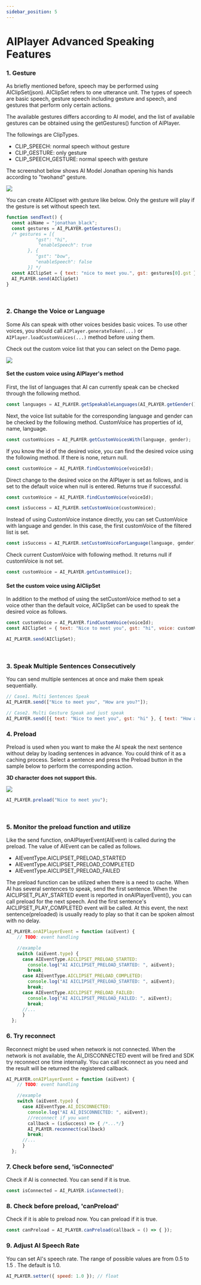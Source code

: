 ```yaml
---
sidebar_position: 5
---
```


# AIPlayer Advanced Speaking Features

### 1. Gesture

As briefly mentioned before, speech may be performed using AIClipSet(json). AIClipSet refers to one utterance unit. The types of speech are basic speech, gesture speech including gesture and speech, and gestures that perform only certain actions. 

The available gestures differs according to AI model, and the list of available gestures can be obtained using the getGestures() function of AIPlayer.

The followings are ClipTypes.

- CLIP_SPEECH: normal speech without gesture
- CLIP_GESTURE: only gesture
- CLIP_SPEECH_GESTURE: normal speech with gesture

The screenshot below shows AI Model Jonathan opening his hands according to "twohand" gesture.

<img src="/img/aihuman/web/sdk_demo_gesture_r1.png" />

<br/>

You can create AIClipset with gesture like below. Only the gesture will play if the gesture is set without speech text. 

```javascript
function sendText() {
  const aiName = "jonathan_black";
  const gestures = AI_PLAYER.getGestures();
  /* gestures = [{
		   "gst": "hi",
		    "enableSpeech": true
        }, {
		   "gst": "bow",
		   "enableSpeech": false
        }] */
  const AIClipSet = { text: "nice to meet you.", gst: gestures[0].gst }; //hi
  AI_PLAYER.send(AIClipSet)
}
```

<br/>

### 2. Change the Voice or Language

Some AIs can speak with other voices besides basic voices. To use other voices, you should call `AIPlayer.generateToken(...)` or `AIPlayer.loadCustomVoices(...)` method before using them.

Check out the custom voice list that you can select on the Demo page.

<img src="/img/aihuman/web/sdk_demo_04_r1.png" />

#### Set the custom voice using AIPlayer's method

First, the list of languages that AI can currently speak can be checked through the following method.

```javascript
const languages = AI_PLAYER.getSpeakableLanguages(AI_PLAYER.getGender());
```

Next, the voice list suitable for the corresponding language and gender can be checked by the following method. CustomVoice has properties of id, name, language.

```javascript
const customVoices = AI_PLAYER.getCustomVoicesWith(language, gender);
```

If you know the id of the desired voice, you can find the desired voice using the following method. If there is none, return null.

```javascript
const customVoice = AI_PLAYER.findCustomVoice(voiceId);
```

Direct change to the desired voice on the AIPlayer is set as follows, and is set to the default voice when null is entered. Returns true if successful.

```javascript
const customVoice = AI_PLAYER.findCustomVoice(voiceId);

const isSuccess = AI_PLAYER.setCustomVoice(customVoice);
```

Instead of using CustomVoice instance directly, you can set CustomVoice with language and gender. In this case, the first customVoice of the filtered list is set. 

```javascript
const isSuccess = AI_PLAYER.setCustomVoiceForLanguage(language, gender);
```

Check current CustomVoice with following method. It returns null if customVoice is not set.

```javascript
const customVoice = AI_PLAYER.getCustomVoice();
```

#### Set the custom voice using AIClipSet

In addition to the method of using the setCustomVoice method to set a voice other than the default voice, AIClipSet can be used to speak the desired voice as follows.

```javascript
const customVoice = AI_PLAYER.findCustomVoice(voiceId);
const AIClipSet = { text: "Nice to meet you", gst: "hi", voice: customVoice };

AI_PLAYER.send(AIClipSet);
``` 

<br/>

### 3. Speak Multiple Sentences Consecutively

You can send multiple sentences at once and make them speak sequentially.

```javascript
// Case1. Multi Sentences Speak
AI_PLAYER.send(["Nice to meet you", "How are you?"]);

// Case2. Multi Gesture Speak and just speak
AI_PLAYER.send([{ text: "Nice to meet you", gst: "hi" }, { text: "How are you?" }]);
```


### 4. Preload

Preload is used when you want to make the AI speak the next sentence without delay by loading sentences in advance. You could think of it as a caching process. Select a sentence and press the Preload button in the sample below to perform the corresponding action.

**3D character does not support this.**

<img src="/img/aihuman/web/sdk_demo_preload_r1.png" />

```javascript
AI_PLAYER.preload("Nice to meet you");
```

<br/>

### 5. Monitor the preload function and utilize

Like the send function, onAIPlayerEvent(AIEvent) is called during the preload. The value of AIEvent can be called as follows.

- AIEventType.AICLIPSET_PRELOAD_STARTED
- AIEventType.AICLIPSET_PRELOAD_COMPLETED
- AIEventType.AICLIPSET_PRELOAD_FAILED

The preload function can be utilized when there is a need to cache. When AI has several sentences to speak, send the first sentence. When the AICLIPSET_PLAY_STARTED event is reported in onAIPlayerEvent(), you can call preload for the next speech. And the first sentence's AICLIPSET_PLAY_COMPLETED event will be called. At this event, the next sentence(preloaded) is usually ready to play so that it can be spoken almost with no delay.

```javascript
AI_PLAYER.onAIPlayerEvent = function (aiEvent) {
    // TODO: event handling 

    //example
    switch (aiEvent.type) {
      case AIEventType.AICLIPSET_PRELOAD_STARTED:
        console.log("AI AICLIPSET_PRELOAD_STARTED: ", aiEvent);
        break;
      case AIEventType.AICLIPSET_PRELOAD_COMPLETED:
        console.log("AI AICLIPSET_PRELOAD_STARTED: ", aiEvent);
        break;
      case AIEventType.AICLIPSET_PRELOAD_FAILED:
        console.log("AI AICLIPSET_PRELOAD_FAILED: ", aiEvent);
        break;
      //...
      }
  };
```

### 6. Try reconnect

Reconnect might be used when network is not connected. When the network is not available, the AI_DISCONNECTED event will be fired and SDK try reconnect one time internally. You can call reconnect as you need and the result will be returned the registered callback.

```javascript
AI_PLAYER.onAIPlayerEvent = function (aiEvent) {
    // TODO: event handling 

    //example
    switch (aiEvent.type) {
      case AIEventType.AI_DISCONNECTED:
        console.log("AI AI_DISCONNECTED: ", aiEvent);
        //reconnect if you want 
        callback = (isSuccess) => { /*...*/} 
        AI_PLAYER.reconnect(callback)
        break;
      //...
      }
  };
```

### 7. Check before send, 'isConnected'

Check if AI is connected. You can send if it is true. 

```javascript
const isConnected = AI_PLAYER.isConnected();
```

### 8. Check before preload, 'canPreload'

Check if it is able to preload now. You can preload if it is true.

```javascript
const canPreload = AI_PLAYER.canPreload(callback = () => { });
```

### 9. Adjust AI Speech Rate

You can set AI's speech rate. The range of possible values are from 0.5 to 1.5 . The default is 1.0.

```javascript
AI_PLAYER.setter({ speed: 1.0 }); // float
```

<br/>
